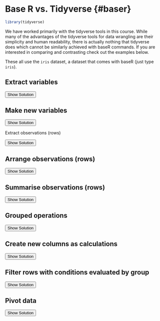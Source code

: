 # Base R vs. Tidyverse {#baser}





```r
library(tidyverse)
```

We have worked primarily with the tidyverse tools in this course. While many of the advantages of the tidyverse tools for data wrangling are their simplicity and human readability, there is actually nothing that tidyverse does which cannot be similarly achieved with baseR commands. If you are interested in comparing and contrasting check out the examples below. 

These all use the `iris` dataset, a dataset that comes with baseR (just type `iris`).


## Extract variables

<button id="displayTextunnamed-chunk-3" onclick="javascript:toggle('unnamed-chunk-3');">Show Solution</button>

<div id="toggleTextunnamed-chunk-3" style="display: none"><div class="panel panel-default"><div class="panel-heading panel-heading1"> Solution </div><div class="panel-body"><div class="tab"><button class="tablinksunnamed-chunk-3 active" onclick="javascript:openCode(event, 'option1unnamed-chunk-3', 'unnamed-chunk-3');">Base R</button><button class="tablinksunnamed-chunk-3" onclick="javascript:openCode(event, 'option2unnamed-chunk-3', 'unnamed-chunk-3');"><tt>tidyverse</tt></button></div><div id="option1unnamed-chunk-3" class="tabcontentunnamed-chunk-3">

```r
iris$Sepal.Length # single variable
iris[, c("Species", "Petal.Width")] # by name
iris[, c(5, 4)]  # by column index
```
</div><div id="option2unnamed-chunk-3" class="tabcontentunnamed-chunk-3">

```r
select(iris, Species)
select(iris, Species, Petal.Width) # by name
select(iris, 5, 4)  # by column index
```
</div><script> javascript:hide('option2unnamed-chunk-3') </script></div></div></div>


## Make new variables

<button id="displayTextunnamed-chunk-4" onclick="javascript:toggle('unnamed-chunk-4');">Show Solution</button>

<div id="toggleTextunnamed-chunk-4" style="display: none"><div class="panel panel-default"><div class="panel-heading panel-heading1"> Solution </div><div class="panel-body"><div class="tab"><button class="tablinksunnamed-chunk-4 active" onclick="javascript:openCode(event, 'option1unnamed-chunk-4', 'unnamed-chunk-4');">Base R</button><button class="tablinksunnamed-chunk-4" onclick="javascript:openCode(event, 'option2unnamed-chunk-4', 'unnamed-chunk-4');"><tt>tidyverse</tt></button></div><div id="option1unnamed-chunk-4" class="tabcontentunnamed-chunk-4">

```r
iris$Petal.Ratio <- iris$Petal.Length/iris$Petal.Width

iris$Sepal.Ratio <- iris$Sepal.Length/iris$Sepal.Width
```
</div><div id="option2unnamed-chunk-4" class="tabcontentunnamed-chunk-4">

```r
mutate(iris, 
       Petal.Ratio = Petal.Length/Petal.Width,
       Sepal.Ratio = Sepal.Length/Sepal.Width)
```
</div><script> javascript:hide('option2unnamed-chunk-4') </script></div></div></div>


Extract observations (rows)

<button id="displayTextunnamed-chunk-5" onclick="javascript:toggle('unnamed-chunk-5');">Show Solution</button>

<div id="toggleTextunnamed-chunk-5" style="display: none"><div class="panel panel-default"><div class="panel-heading panel-heading1"> Solution </div><div class="panel-body"><div class="tab"><button class="tablinksunnamed-chunk-5 active" onclick="javascript:openCode(event, 'option1unnamed-chunk-5', 'unnamed-chunk-5');">Base R</button><button class="tablinksunnamed-chunk-5" onclick="javascript:openCode(event, 'option2unnamed-chunk-5', 'unnamed-chunk-5');"><tt>tidyverse</tt></button></div><div id="option1unnamed-chunk-5" class="tabcontentunnamed-chunk-5">

```r
# Using [,]
iris[iris$Petal.Width > 0.5 & iris$Species == "setosa", ]

# Using subset (works very much like dplyr::filter)
subset(iris, Petal.Width > 0.5 & Species == "setosa")
```

<div class="kable-table">

<table>
 <thead>
  <tr>
   <th style="text-align:left;">   </th>
   <th style="text-align:right;"> Sepal.Length </th>
   <th style="text-align:right;"> Sepal.Width </th>
   <th style="text-align:right;"> Petal.Length </th>
   <th style="text-align:right;"> Petal.Width </th>
   <th style="text-align:left;"> Species </th>
   <th style="text-align:right;"> Petal.Ratio </th>
   <th style="text-align:right;"> Sepal.Ratio </th>
  </tr>
 </thead>
<tbody>
  <tr>
   <td style="text-align:left;"> 44 </td>
   <td style="text-align:right;"> 5 </td>
   <td style="text-align:right;"> 3.5 </td>
   <td style="text-align:right;"> 1.6 </td>
   <td style="text-align:right;"> 0.6 </td>
   <td style="text-align:left;"> setosa </td>
   <td style="text-align:right;"> 2.666667 </td>
   <td style="text-align:right;"> 1.428571 </td>
  </tr>
</tbody>
</table>

</div><div class="kable-table">

<table>
 <thead>
  <tr>
   <th style="text-align:left;">   </th>
   <th style="text-align:right;"> Sepal.Length </th>
   <th style="text-align:right;"> Sepal.Width </th>
   <th style="text-align:right;"> Petal.Length </th>
   <th style="text-align:right;"> Petal.Width </th>
   <th style="text-align:left;"> Species </th>
   <th style="text-align:right;"> Petal.Ratio </th>
   <th style="text-align:right;"> Sepal.Ratio </th>
  </tr>
 </thead>
<tbody>
  <tr>
   <td style="text-align:left;"> 44 </td>
   <td style="text-align:right;"> 5 </td>
   <td style="text-align:right;"> 3.5 </td>
   <td style="text-align:right;"> 1.6 </td>
   <td style="text-align:right;"> 0.6 </td>
   <td style="text-align:left;"> setosa </td>
   <td style="text-align:right;"> 2.666667 </td>
   <td style="text-align:right;"> 1.428571 </td>
  </tr>
</tbody>
</table>

</div>
</div><div id="option2unnamed-chunk-5" class="tabcontentunnamed-chunk-5">

```r
filter(iris, Petal.Width > 0.5 & Species == "setosa")
```

<div class="kable-table">

<table>
 <thead>
  <tr>
   <th style="text-align:right;"> Sepal.Length </th>
   <th style="text-align:right;"> Sepal.Width </th>
   <th style="text-align:right;"> Petal.Length </th>
   <th style="text-align:right;"> Petal.Width </th>
   <th style="text-align:left;"> Species </th>
   <th style="text-align:right;"> Petal.Ratio </th>
   <th style="text-align:right;"> Sepal.Ratio </th>
  </tr>
 </thead>
<tbody>
  <tr>
   <td style="text-align:right;"> 5 </td>
   <td style="text-align:right;"> 3.5 </td>
   <td style="text-align:right;"> 1.6 </td>
   <td style="text-align:right;"> 0.6 </td>
   <td style="text-align:left;"> setosa </td>
   <td style="text-align:right;"> 2.666667 </td>
   <td style="text-align:right;"> 1.428571 </td>
  </tr>
</tbody>
</table>

</div>
</div><script> javascript:hide('option2unnamed-chunk-5') </script></div></div></div>

## Arrange observations (rows)

<button id="displayTextunnamed-chunk-6" onclick="javascript:toggle('unnamed-chunk-6');">Show Solution</button>

<div id="toggleTextunnamed-chunk-6" style="display: none"><div class="panel panel-default"><div class="panel-heading panel-heading1"> Solution </div><div class="panel-body"><div class="tab"><button class="tablinksunnamed-chunk-6 active" onclick="javascript:openCode(event, 'option1unnamed-chunk-6', 'unnamed-chunk-6');">Base R</button><button class="tablinksunnamed-chunk-6" onclick="javascript:openCode(event, 'option2unnamed-chunk-6', 'unnamed-chunk-6');"><tt>tidyverse</tt></button></div><div id="option1unnamed-chunk-6" class="tabcontentunnamed-chunk-6">

```r
# descending order of species (alphabetic) followed by ascending order of Petal.Width
iris[order(rev(iris$Species), iris$Petal.Width) , ]
```
</div><div id="option2unnamed-chunk-6" class="tabcontentunnamed-chunk-6">

```r
# descending order of species (alphabetic) followed by ascending order of Petal.Width
arrange(iris, desc(Species), Petal.Width) 
```
</div><script> javascript:hide('option2unnamed-chunk-6') </script></div></div></div>


## Summarise observations (rows)

<button id="displayTextunnamed-chunk-7" onclick="javascript:toggle('unnamed-chunk-7');">Show Solution</button>

<div id="toggleTextunnamed-chunk-7" style="display: none"><div class="panel panel-default"><div class="panel-heading panel-heading1"> Solution </div><div class="panel-body"><div class="tab"><button class="tablinksunnamed-chunk-7 active" onclick="javascript:openCode(event, 'option1unnamed-chunk-7', 'unnamed-chunk-7');">Base R</button><button class="tablinksunnamed-chunk-7" onclick="javascript:openCode(event, 'option2unnamed-chunk-7', 'unnamed-chunk-7');"><tt>tidyverse</tt></button></div><div id="option1unnamed-chunk-7" class="tabcontentunnamed-chunk-7">

```r
# Manually create a data.frame
data.frame(Petal.Length.mean = mean(iris$Petal.Length),
           Petal.Length.sd = sd(iris$Petal.Length),
           Sepal.Length.mean = mean(iris$Sepal.Length),
           Sepal.Length.sd = sd(iris$Sepal.Length))
```

<div class="kable-table">

<table>
 <thead>
  <tr>
   <th style="text-align:right;"> Petal.Length.mean </th>
   <th style="text-align:right;"> Petal.Length.sd </th>
   <th style="text-align:right;"> Sepal.Length.mean </th>
   <th style="text-align:right;"> Sepal.Length.sd </th>
  </tr>
 </thead>
<tbody>
  <tr>
   <td style="text-align:right;"> 3.758 </td>
   <td style="text-align:right;"> 1.765298 </td>
   <td style="text-align:right;"> 5.843333 </td>
   <td style="text-align:right;"> 0.8280661 </td>
  </tr>
</tbody>
</table>

</div>
</div><div id="option2unnamed-chunk-7" class="tabcontentunnamed-chunk-7">

```r
summarise(iris, 
          Petal.Length.mean = mean(Petal.Length),
          Petal.Length.sd = sd(Petal.Length),
          Sepal.Length.mean = mean(Sepal.Length),
          Sepal.Length.sd = sd(Sepal.Length))
```

<div class="kable-table">

<table>
 <thead>
  <tr>
   <th style="text-align:right;"> Petal.Length.mean </th>
   <th style="text-align:right;"> Petal.Length.sd </th>
   <th style="text-align:right;"> Sepal.Length.mean </th>
   <th style="text-align:right;"> Sepal.Length.sd </th>
  </tr>
 </thead>
<tbody>
  <tr>
   <td style="text-align:right;"> 3.758 </td>
   <td style="text-align:right;"> 1.765298 </td>
   <td style="text-align:right;"> 5.843333 </td>
   <td style="text-align:right;"> 0.8280661 </td>
  </tr>
</tbody>
</table>

</div>
</div><script> javascript:hide('option2unnamed-chunk-7') </script></div></div></div>


## Grouped operations

<button id="displayTextunnamed-chunk-8" onclick="javascript:toggle('unnamed-chunk-8');">Show Solution</button>

<div id="toggleTextunnamed-chunk-8" style="display: none"><div class="panel panel-default"><div class="panel-heading panel-heading1"> Solution </div><div class="panel-body"><div class="tab"><button class="tablinksunnamed-chunk-8 active" onclick="javascript:openCode(event, 'option1unnamed-chunk-8', 'unnamed-chunk-8');">Base R</button><button class="tablinksunnamed-chunk-8" onclick="javascript:openCode(event, 'option2unnamed-chunk-8', 'unnamed-chunk-8');"><tt>tidyverse</tt></button></div><div id="option1unnamed-chunk-8" class="tabcontentunnamed-chunk-8">

```r
# First operate in the data.frame by group (split-apply)
mtcars_by <- by(mtcars, 
   INDICES = list(mtcars$cyl, mtcars$gear),
   FUN = function(x){
     data.frame(cyl = unique(x$cyl),
                gear = unique(x$gear),
                mpg.mean = mean(x$mpg),
                mpg.sd = sd(x$mpg),
                wt.mean = mean(x$wt),
                wt.sd = sd(x$wt))
   })

# Then combine the results into a data.frame
do.call(rbind, mtcars_by)
```

<div class="kable-table">

<table>
 <thead>
  <tr>
   <th style="text-align:right;"> cyl </th>
   <th style="text-align:right;"> gear </th>
   <th style="text-align:right;"> mpg.mean </th>
   <th style="text-align:right;"> mpg.sd </th>
   <th style="text-align:right;"> wt.mean </th>
   <th style="text-align:right;"> wt.sd </th>
  </tr>
 </thead>
<tbody>
  <tr>
   <td style="text-align:right;"> 4 </td>
   <td style="text-align:right;"> 3 </td>
   <td style="text-align:right;"> 21.500 </td>
   <td style="text-align:right;"> NA </td>
   <td style="text-align:right;"> 2.465000 </td>
   <td style="text-align:right;"> NA </td>
  </tr>
  <tr>
   <td style="text-align:right;"> 6 </td>
   <td style="text-align:right;"> 3 </td>
   <td style="text-align:right;"> 19.750 </td>
   <td style="text-align:right;"> 2.3334524 </td>
   <td style="text-align:right;"> 3.337500 </td>
   <td style="text-align:right;"> 0.1732412 </td>
  </tr>
  <tr>
   <td style="text-align:right;"> 8 </td>
   <td style="text-align:right;"> 3 </td>
   <td style="text-align:right;"> 15.050 </td>
   <td style="text-align:right;"> 2.7743959 </td>
   <td style="text-align:right;"> 4.104083 </td>
   <td style="text-align:right;"> 0.7683069 </td>
  </tr>
  <tr>
   <td style="text-align:right;"> 4 </td>
   <td style="text-align:right;"> 4 </td>
   <td style="text-align:right;"> 26.925 </td>
   <td style="text-align:right;"> 4.8073604 </td>
   <td style="text-align:right;"> 2.378125 </td>
   <td style="text-align:right;"> 0.6006243 </td>
  </tr>
  <tr>
   <td style="text-align:right;"> 6 </td>
   <td style="text-align:right;"> 4 </td>
   <td style="text-align:right;"> 19.750 </td>
   <td style="text-align:right;"> 1.5524175 </td>
   <td style="text-align:right;"> 3.093750 </td>
   <td style="text-align:right;"> 0.4131460 </td>
  </tr>
  <tr>
   <td style="text-align:right;"> 4 </td>
   <td style="text-align:right;"> 5 </td>
   <td style="text-align:right;"> 28.200 </td>
   <td style="text-align:right;"> 3.1112698 </td>
   <td style="text-align:right;"> 1.826500 </td>
   <td style="text-align:right;"> 0.4433560 </td>
  </tr>
  <tr>
   <td style="text-align:right;"> 6 </td>
   <td style="text-align:right;"> 5 </td>
   <td style="text-align:right;"> 19.700 </td>
   <td style="text-align:right;"> NA </td>
   <td style="text-align:right;"> 2.770000 </td>
   <td style="text-align:right;"> NA </td>
  </tr>
  <tr>
   <td style="text-align:right;"> 8 </td>
   <td style="text-align:right;"> 5 </td>
   <td style="text-align:right;"> 15.400 </td>
   <td style="text-align:right;"> 0.5656854 </td>
   <td style="text-align:right;"> 3.370000 </td>
   <td style="text-align:right;"> 0.2828427 </td>
  </tr>
</tbody>
</table>

</div>
</div><div id="option2unnamed-chunk-8" class="tabcontentunnamed-chunk-8">

```r
mtcars %>% 
  group_by(cyl, gear) %>% 
  summarise(mpg.mean = mean(mpg),
            mpg.sd = sd(mpg),
            wt.mean = mean(wt),
            wt.sd = sd(wt)) %>% 
  ungroup() # remove any groupings from downstream analysis
```

<div class="kable-table">

<table>
 <thead>
  <tr>
   <th style="text-align:right;"> cyl </th>
   <th style="text-align:right;"> gear </th>
   <th style="text-align:right;"> mpg.mean </th>
   <th style="text-align:right;"> mpg.sd </th>
   <th style="text-align:right;"> wt.mean </th>
   <th style="text-align:right;"> wt.sd </th>
  </tr>
 </thead>
<tbody>
  <tr>
   <td style="text-align:right;"> 4 </td>
   <td style="text-align:right;"> 3 </td>
   <td style="text-align:right;"> 21.500 </td>
   <td style="text-align:right;"> NA </td>
   <td style="text-align:right;"> 2.465000 </td>
   <td style="text-align:right;"> NA </td>
  </tr>
  <tr>
   <td style="text-align:right;"> 4 </td>
   <td style="text-align:right;"> 4 </td>
   <td style="text-align:right;"> 26.925 </td>
   <td style="text-align:right;"> 4.8073604 </td>
   <td style="text-align:right;"> 2.378125 </td>
   <td style="text-align:right;"> 0.6006243 </td>
  </tr>
  <tr>
   <td style="text-align:right;"> 4 </td>
   <td style="text-align:right;"> 5 </td>
   <td style="text-align:right;"> 28.200 </td>
   <td style="text-align:right;"> 3.1112698 </td>
   <td style="text-align:right;"> 1.826500 </td>
   <td style="text-align:right;"> 0.4433560 </td>
  </tr>
  <tr>
   <td style="text-align:right;"> 6 </td>
   <td style="text-align:right;"> 3 </td>
   <td style="text-align:right;"> 19.750 </td>
   <td style="text-align:right;"> 2.3334524 </td>
   <td style="text-align:right;"> 3.337500 </td>
   <td style="text-align:right;"> 0.1732412 </td>
  </tr>
  <tr>
   <td style="text-align:right;"> 6 </td>
   <td style="text-align:right;"> 4 </td>
   <td style="text-align:right;"> 19.750 </td>
   <td style="text-align:right;"> 1.5524175 </td>
   <td style="text-align:right;"> 3.093750 </td>
   <td style="text-align:right;"> 0.4131460 </td>
  </tr>
  <tr>
   <td style="text-align:right;"> 6 </td>
   <td style="text-align:right;"> 5 </td>
   <td style="text-align:right;"> 19.700 </td>
   <td style="text-align:right;"> NA </td>
   <td style="text-align:right;"> 2.770000 </td>
   <td style="text-align:right;"> NA </td>
  </tr>
  <tr>
   <td style="text-align:right;"> 8 </td>
   <td style="text-align:right;"> 3 </td>
   <td style="text-align:right;"> 15.050 </td>
   <td style="text-align:right;"> 2.7743959 </td>
   <td style="text-align:right;"> 4.104083 </td>
   <td style="text-align:right;"> 0.7683069 </td>
  </tr>
  <tr>
   <td style="text-align:right;"> 8 </td>
   <td style="text-align:right;"> 5 </td>
   <td style="text-align:right;"> 15.400 </td>
   <td style="text-align:right;"> 0.5656854 </td>
   <td style="text-align:right;"> 3.370000 </td>
   <td style="text-align:right;"> 0.2828427 </td>
  </tr>
</tbody>
</table>

</div>
</div><script> javascript:hide('option2unnamed-chunk-8') </script></div></div></div>

## Create new columns as calculations

<button id="displayTextunnamed-chunk-9" onclick="javascript:toggle('unnamed-chunk-9');">Show Solution</button>

<div id="toggleTextunnamed-chunk-9" style="display: none"><div class="panel panel-default"><div class="panel-heading panel-heading1"> Solution </div><div class="panel-body"><div class="tab"><button class="tablinksunnamed-chunk-9 active" onclick="javascript:openCode(event, 'option1unnamed-chunk-9', 'unnamed-chunk-9');">Base R</button><button class="tablinksunnamed-chunk-9" onclick="javascript:openCode(event, 'option2unnamed-chunk-9', 'unnamed-chunk-9');"><tt>tidyverse</tt></button></div><div id="option1unnamed-chunk-9" class="tabcontentunnamed-chunk-9">

```r
# First operate in the data.frame by group (split-apply)
iris_by <- by(iris, 
              INDICES = iris$Species, 
              FUN = function(x){
                x$Petal.Width.centered <- x$Petal.Width - mean(x$Petal.Width)
                return(x)
              })

# Then combine the results into a data.frame
do.call(rbind, iris_by)
```
</div><div id="option2unnamed-chunk-9" class="tabcontentunnamed-chunk-9">

```r
iris %>% 
  group_by(Species) %>% 
  mutate(Petal.Width.centered = Petal.Width - mean(Petal.Width)) %>% 
  ungroup() # remove any groupings from downstream analysis
```
</div><script> javascript:hide('option2unnamed-chunk-9') </script></div></div></div>


## Filter rows with conditions evaluated by group

<button id="displayTextunnamed-chunk-10" onclick="javascript:toggle('unnamed-chunk-10');">Show Solution</button>

<div id="toggleTextunnamed-chunk-10" style="display: none"><div class="panel panel-default"><div class="panel-heading panel-heading1"> Solution </div><div class="panel-body"><div class="tab"><button class="tablinksunnamed-chunk-10 active" onclick="javascript:openCode(event, 'option1unnamed-chunk-10', 'unnamed-chunk-10');">Base R</button><button class="tablinksunnamed-chunk-10" onclick="javascript:openCode(event, 'option2unnamed-chunk-10', 'unnamed-chunk-10');"><tt>tidyverse</tt></button></div><div id="option1unnamed-chunk-10" class="tabcontentunnamed-chunk-10">

```r
# First operate in the data.frame by group (split-apply)
widest_petals <- by(iris, 
                    INDICES = iris$Species, 
                    FUN = function(x){
                      x[x$Petal.Width == max(x$Petal.Width), ] 
                    })

# Then combine the results into a data.frame
do.call(rbind, widest_petals)
```

<div class="kable-table">

<table>
 <thead>
  <tr>
   <th style="text-align:left;">   </th>
   <th style="text-align:right;"> Sepal.Length </th>
   <th style="text-align:right;"> Sepal.Width </th>
   <th style="text-align:right;"> Petal.Length </th>
   <th style="text-align:right;"> Petal.Width </th>
   <th style="text-align:left;"> Species </th>
   <th style="text-align:right;"> Petal.Ratio </th>
   <th style="text-align:right;"> Sepal.Ratio </th>
  </tr>
 </thead>
<tbody>
  <tr>
   <td style="text-align:left;"> setosa </td>
   <td style="text-align:right;"> 5.0 </td>
   <td style="text-align:right;"> 3.5 </td>
   <td style="text-align:right;"> 1.6 </td>
   <td style="text-align:right;"> 0.6 </td>
   <td style="text-align:left;"> setosa </td>
   <td style="text-align:right;"> 2.666667 </td>
   <td style="text-align:right;"> 1.428571 </td>
  </tr>
  <tr>
   <td style="text-align:left;"> versicolor </td>
   <td style="text-align:right;"> 5.9 </td>
   <td style="text-align:right;"> 3.2 </td>
   <td style="text-align:right;"> 4.8 </td>
   <td style="text-align:right;"> 1.8 </td>
   <td style="text-align:left;"> versicolor </td>
   <td style="text-align:right;"> 2.666667 </td>
   <td style="text-align:right;"> 1.843750 </td>
  </tr>
  <tr>
   <td style="text-align:left;"> virginica.101 </td>
   <td style="text-align:right;"> 6.3 </td>
   <td style="text-align:right;"> 3.3 </td>
   <td style="text-align:right;"> 6.0 </td>
   <td style="text-align:right;"> 2.5 </td>
   <td style="text-align:left;"> virginica </td>
   <td style="text-align:right;"> 2.400000 </td>
   <td style="text-align:right;"> 1.909091 </td>
  </tr>
  <tr>
   <td style="text-align:left;"> virginica.110 </td>
   <td style="text-align:right;"> 7.2 </td>
   <td style="text-align:right;"> 3.6 </td>
   <td style="text-align:right;"> 6.1 </td>
   <td style="text-align:right;"> 2.5 </td>
   <td style="text-align:left;"> virginica </td>
   <td style="text-align:right;"> 2.440000 </td>
   <td style="text-align:right;"> 2.000000 </td>
  </tr>
  <tr>
   <td style="text-align:left;"> virginica.145 </td>
   <td style="text-align:right;"> 6.7 </td>
   <td style="text-align:right;"> 3.3 </td>
   <td style="text-align:right;"> 5.7 </td>
   <td style="text-align:right;"> 2.5 </td>
   <td style="text-align:left;"> virginica </td>
   <td style="text-align:right;"> 2.280000 </td>
   <td style="text-align:right;"> 2.030303 </td>
  </tr>
</tbody>
</table>

</div>
</div><div id="option2unnamed-chunk-10" class="tabcontentunnamed-chunk-10">

```r
iris %>% 
  group_by(Species) %>% 
  filter(Petal.Width == max(Petal.Width))
```

<div class="kable-table">

<table>
 <thead>
  <tr>
   <th style="text-align:right;"> Sepal.Length </th>
   <th style="text-align:right;"> Sepal.Width </th>
   <th style="text-align:right;"> Petal.Length </th>
   <th style="text-align:right;"> Petal.Width </th>
   <th style="text-align:left;"> Species </th>
   <th style="text-align:right;"> Petal.Ratio </th>
   <th style="text-align:right;"> Sepal.Ratio </th>
  </tr>
 </thead>
<tbody>
  <tr>
   <td style="text-align:right;"> 5.0 </td>
   <td style="text-align:right;"> 3.5 </td>
   <td style="text-align:right;"> 1.6 </td>
   <td style="text-align:right;"> 0.6 </td>
   <td style="text-align:left;"> setosa </td>
   <td style="text-align:right;"> 2.666667 </td>
   <td style="text-align:right;"> 1.428571 </td>
  </tr>
  <tr>
   <td style="text-align:right;"> 5.9 </td>
   <td style="text-align:right;"> 3.2 </td>
   <td style="text-align:right;"> 4.8 </td>
   <td style="text-align:right;"> 1.8 </td>
   <td style="text-align:left;"> versicolor </td>
   <td style="text-align:right;"> 2.666667 </td>
   <td style="text-align:right;"> 1.843750 </td>
  </tr>
  <tr>
   <td style="text-align:right;"> 6.3 </td>
   <td style="text-align:right;"> 3.3 </td>
   <td style="text-align:right;"> 6.0 </td>
   <td style="text-align:right;"> 2.5 </td>
   <td style="text-align:left;"> virginica </td>
   <td style="text-align:right;"> 2.400000 </td>
   <td style="text-align:right;"> 1.909091 </td>
  </tr>
  <tr>
   <td style="text-align:right;"> 7.2 </td>
   <td style="text-align:right;"> 3.6 </td>
   <td style="text-align:right;"> 6.1 </td>
   <td style="text-align:right;"> 2.5 </td>
   <td style="text-align:left;"> virginica </td>
   <td style="text-align:right;"> 2.440000 </td>
   <td style="text-align:right;"> 2.000000 </td>
  </tr>
  <tr>
   <td style="text-align:right;"> 6.7 </td>
   <td style="text-align:right;"> 3.3 </td>
   <td style="text-align:right;"> 5.7 </td>
   <td style="text-align:right;"> 2.5 </td>
   <td style="text-align:left;"> virginica </td>
   <td style="text-align:right;"> 2.280000 </td>
   <td style="text-align:right;"> 2.030303 </td>
  </tr>
</tbody>
</table>

</div>
</div><script> javascript:hide('option2unnamed-chunk-10') </script></div></div></div>


## Pivot data

<button id="displayTextunnamed-chunk-11" onclick="javascript:toggle('unnamed-chunk-11');">Show Solution</button>

<div id="toggleTextunnamed-chunk-11" style="display: none"><div class="panel panel-default"><div class="panel-heading panel-heading1"> Solution </div><div class="panel-body"><div class="tab"><button class="tablinksunnamed-chunk-11 active" onclick="javascript:openCode(event, 'option1unnamed-chunk-11', 'unnamed-chunk-11');">Base R</button><button class="tablinksunnamed-chunk-11" onclick="javascript:openCode(event, 'option2unnamed-chunk-11', 'unnamed-chunk-11');"><tt>tidyverse</tt></button></div><div id="option1unnamed-chunk-11" class="tabcontentunnamed-chunk-11">

```r
reshape(iris, 
        varying = c("Sepal.Length", "Sepal.Width", "Petal.Length", "Petal.Width"),
        timevar = "trait",
        idvar = "id",
        v.names = "measurement",
        direction = "long")
```
</div><div id="option2unnamed-chunk-11" class="tabcontentunnamed-chunk-11">

```r
iris %>% 
 pivot_longer(cols = Sepal.Length:Petal.Width, values_to = "measurement", names_to = "trait" )
```
</div><script> javascript:hide('option2unnamed-chunk-11') </script></div></div></div>


